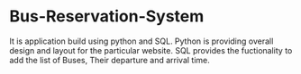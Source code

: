 # Bus-Reservation-System
It is application build using python and SQL.
Python is providing overall design and layout for the particular website.
SQL provides the fuctionality to add the list of Buses, Their departure and arrival time.
